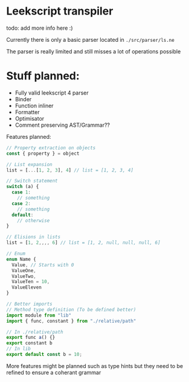 # Leekscript transpiler

todo: add more info here :)

Currently there is only a basic parser located in `./src/parser/ls.ne`

The parser is really limited and still misses a lot of operations possible

# Stuff planned:

- Fully valid leekscript 4 parser
- Binder
- Function inliner
- Formatter
- Optimisator
- Comment preserving AST/Grammar??

Features planned:

```js
// Property extraction on objects
const { property } = object

// List expansion
list = [...[1, 2, 3], 4] // list = [1, 2, 3, 4]

// Switch statement
switch (a) {
  case 1:
    // something
  case 2:
    // something
  default:
    // otherwise
}

// Elisions in lists
list = [1, 2,,,, 6] // list = [1, 2, null, null, null, 6] 

// Enum
enum Name {
  Value, // Starts with 0
  ValueOne,
  ValueTwo,
  ValueTen = 10,
  ValueEleven
}

// Better imports
// Method type definition (To be defined better)
import module from "lib"
import { func, constant } from "./relative/path"

// In ./relative/path
export func a() {}
export constant b
// In lib
export default const b = 10;
```

More features might be planned such as type hints but they need to be refined to ensure a coherant grammar
